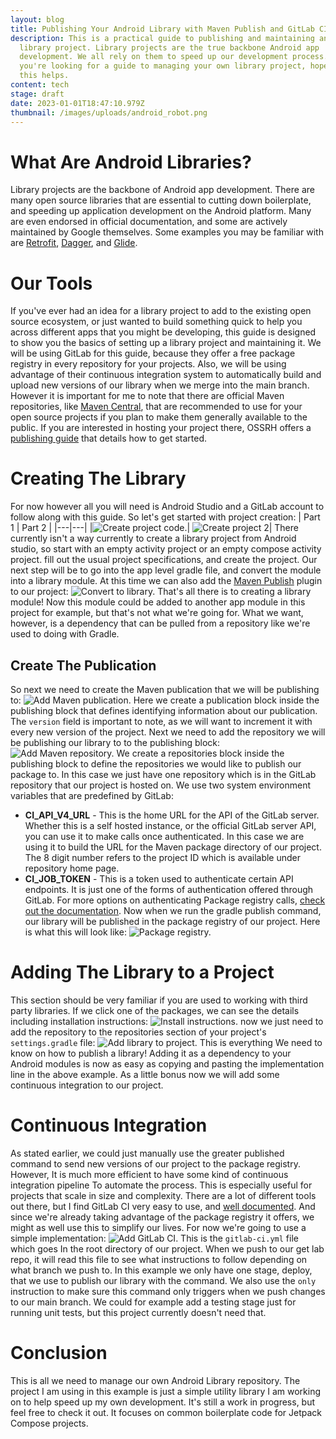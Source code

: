 ```yaml
---
layout: blog
title: Publishing Your Android Library with Maven Publish and GitLab CI
description: This is a practical guide to publishing and maintaining an Android
  library project. Library projects are the true backbone Android app
  development. We all rely on them to speed up our development process. If
  you're looking for a guide to managing your own library project, hopefully
  this helps.
content: tech
stage: draft
date: 2023-01-01T18:47:10.979Z
thumbnail: /images/uploads/android_robot.png
---
```

# What Are Android Libraries?
L﻿ibrary projects are the backbone of Android app development. There are many open source libraries that are essential to cutting down boilerplate, and speeding up application development on the Android platform. Many are even endorsed in official documentation, and some are actively maintained by Google themselves. Some examples you may be familiar with are [Retrofit](https://square.github.io/retrofit/), [Dagger](https://dagger.dev/), and [Glide](https://bumptech.github.io/glide/).

# Our Tools
If you've ever had an idea for a library project to add to the existing open source ecosystem, or just wanted to build something quick to help you across different apps that you might be developing, this guide is designed to show you the basics of setting up a library project and maintaining it. We will be using GitLab for this guide, because they offer a free package registry in every repository for your projects. Also, we will be using advantage of their continuous integration system to automatically build and upload new versions of our library when we merge into the main branch. However it is important for me to note that there are official Maven repositories, like [Maven Central](https://central.sonatype.com/), that are recommended to use for your open source projects if you plan to make them generally available to the public. If you are interested in hosting your project there, OSSRH offers a [publishing guide](https://central.sonatype.org/publish/publish-guide/#deployment) that details how to get started.

# Creating The Library 
For now however all you will need is Android Studio and a GitLab account to follow along with this guide. So let's get started with project creation:
| Part 1 | Part 2 |
|---|---|
|![Create project code.](/images/uploads/create-project.png)| ![Create project 2](/images/uploads/create-project-2.png)|
There currently isn't a way currently to create a library project from Android studio, so start with an empty activity project or an empty compose activity project. fill out the usual project specifications, and create the project. Our next step will be to go into the app level gradle file, and convert the module into a library module. At this time we can also add the [Maven Publish](https://docs.gradle.org/current/userguide/publishing_maven.html) plugin to our project:
![Convert to library.](/images/uploads/convert-to-library.png)
That's all there is to creating a library module! Now this module could be added to another app module in this project for example, but that's not what we're going for. What we want, however, is a dependency that can be pulled from a repository like we're used to doing with Gradle. 

## Create The Publication
So next we need to create the Maven publication that we will be publishing to:
![Add Maven publication.](/images/uploads/add-publication.png)
Here we create a publication block inside the publishing block that defines identifying information about our publication. The `version` field is important to note, as we will want to increment it with every new version of the project. Next we need to add the repository we will be publishing our library to to the publishing block:
![Add Maven repository.](/images/uploads/add-repository.png)
We create a repositories block inside the publishing block to define the repositories we would like to publish our package to. In this case we just have one repository which is in the GitLab repository that our project is hosted on. We use two system environment variables that are predefined by GitLab:
* **CI_API_V4_URL** - This is the home URL for the API of the GitLab server. Whether this is a self hosted instance, or the official GitLab server API, you can use it to make calls once authenticated. In this case we are using it to build the URL for the Maven package directory of our project. The 8 digit number refers to the project ID which is available under repository home page.
* **CI_JOB_TOKEN** - This is a token used to authenticate certain API endpoints. It is just one of the forms of authentication offered through GitLab. For more options on authenticating Package registry calls, [check out the documentation](https://docs.gitlab.com/ee/user/packages/maven_repository/).
Now when we run the gradle publish command, our library will be published in the package registry of our project. Here is what this will look like:
![Package registry.](/images/uploads/package-registry.png)
# Adding The Library to a Project 
This section should be very familiar if you are used to working with third party libraries. If we click one of the packages, we can see the details including installation instructions:
![Install instructions.](/images/uploads/install-instructions.png)
now we just need to add the repository to the repositories section of your project's `settings.gradle` file:
![Add library to project.](/images/uploads/add-library-as-dependency.png)
This is everything We need to know on how to publish a library! Adding it as a dependency to your Android modules is now as easy as copying and pasting the implementation line in the above example. As a little bonus now we will add some continuous integration to our project.
# Continuous Integration 
As stated earlier, we could just manually use the greater published command to send new versions of our project to the package registry. However, It is much more efficient to have some kind of continuous integration pipeline To automate the process. This is especially useful for projects that scale in size and complexity. There are a lot of different tools out there, but I find GitLab CI very easy to use, and [well documented](https://docs.gitlab.com/ee/ci/yaml/gitlab_ci_yaml.html). And since we're already taking advantage of the package registry it offers, we might as well use this to simplify our lives. For now we're going to use a simple implementation:
![Add GitLab CI.](/images/uploads/add-gitlab-ci.png)
This is the `gitlab-ci.yml` file which goes In the root directory of our project. When we push to our get lab repo, it will read this file to see what instructions to follow depending on what branch we push to. In this example we only have one stage, deploy, that we use to publish our library with the command. We also use the `only` instruction to make sure this command only triggers when we push changes to our main branch. We could for example add a testing stage just for running unit tests, but this project currently doesn't need that.
# Conclusion
This is all we need to manage our own Android Library repository. The project I am using in this example is just a simple utility library I am working on to help speed up my own development. It's still a work in progress, but feel free to check it out. It focuses on common boilerplate code for Jetpack Compose projects.